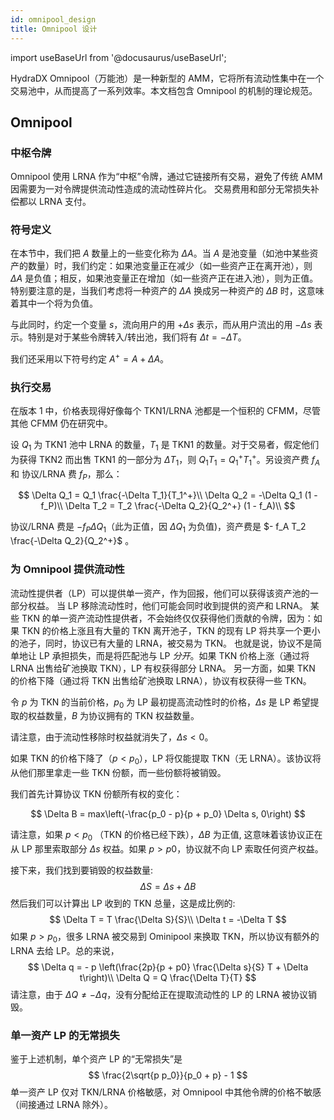 ```yaml
---
id: omnipool_design
title: Omnipool 设计
---
```


import useBaseUrl from '@docusaurus/useBaseUrl';

HydraDX Omnipool（万能池）是一种新型的 AMM，它将所有流动性集中在一个交易池中，从而提高了一系列效率。本文档包含 Omnipool 的机制的理论规范。

## Omnipool

### 中枢令牌

Omnipool 使用 LRNA 作为“中枢”令牌，通过它链接所有交易，避免了传统 AMM 因需要为一对令牌提供流动性造成的流动性碎片化。 交易费用和部分无常损失补偿都以 LRNA 支付。

### 符号定义

在本节中，我们把 $A$ 数量上的一些变化称为 $\Delta A$。当 $A$ 是池变量（如池中某些资产的数量）时，我们约定：如果池变量正在减少（如一些资产正在离开池），则 $\Delta A$ 是负值；相反，如果池变量正在增加（如一些资产正在进入池），则为正值。特别要注意的是，当我们考虑将一种资产的 $\Delta A$ 换成另一种资产的 $\Delta B$ 时，这意味着其中一个将为负值。

与此同时，约定一个变量 $s$，流向用户的用 $+\Delta s$ 表示，而从用户流出的用 $-\Delta s$ 表示。特别是对于某些令牌转入/转出池，我们将有 $\Delta t = -\Delta T$。

我们还采用以下符号约定 $A^+ = A + \Delta A$。

### 执行交易

在版本 1 中，价格表现得好像每个 TKN1/LRNA 池都是一个恒积的 CFMM，尽管其他 CFMM 仍在研究中。

设 $Q_1$ 为 TKN1 池中 LRNA 的数量，$T_1$ 是 TKN1 的数量。对于交易者，假定他们为获得 TKN2 而出售 TKN1 的一部分为 $\Delta T_1$，则 $Q_1 T_1 = Q_1^+ T_1^+$。另设资产费 $f_A$ 和 协议/LRNA 费 $f_P$，那么：

$$
\Delta Q_1 = Q_1 \frac{-\Delta T_1}{T_1^+}\\
\Delta Q_2 = -\Delta Q_1 (1 - f_P)\\
\Delta T_2 = T_2 \frac{-\Delta Q_2}{Q_2^+} (1 - f_A)\\
$$

协议/LRNA 费是 $- f_P \Delta Q_1$（此为正值，因 $\Delta Q_1$ 为负值)，资产费是 $- f_A T_2 \frac{-\Delta Q_2}{Q_2^+}$ 。

### 为 Omnipool 提供流动性
流动性提供者（LP）可以提供单一资产，作为回报，他们可以获得该资产池的一部分权益。 当 LP 移除流动性时，他们可能会同时收到提供的资产和 LRNA。
某些 TKN 的单一资产流动性提供者，不会始终仅仅获得他们贡献的令牌，因为：如果 TKN 的价格上涨且有大量的 TKN 离开池子，TKN 的现有 LP 将共享一个更小的池子，同时，协议已有大量的 LRNA，被交易为 TKN。 也就是说，协议不是简单地让 LP 承担损失，而是将匹配池与 LP *分开*。如果 TKN 价格上涨（通过将 LRNA 出售给矿池换取 TKN），LP 有权获得部分 LRNA。 另一方面，如果 TKN 的价格下降（通过将 TKN 出售给矿池换取 LRNA），协议有权获得一些 TKN。

令 $p$ 为 TKN 的当前价格，$p_0$ 为 LP 最初提高流动性时的价格，$\Delta s$ 是 LP 希望提取的权益数量，$B$ 为协议拥有的 TKN 权益数量。

请注意，由于流动性移除时权益就消失了，$\Delta s < 0$。

如果 TKN 的价格下降了（$p < p_0$），LP 将仅能提取 TKN（无 LRNA）。该协议将从他们那里拿走一些 TKN 份额，而一些份额将被销毁。

我们首先计算协议 TKN 份额所有权的变化：

$$
\Delta B = max\left(-\frac{p_0 - p}{p + p_0} \Delta s, 0\right)
$$

请注意，如果 $p < p_0$ （TKN 的价格已经下跌），$\Delta B$ 为正值, 这意味着该协议正在从 LP 那里索取部分 $\Delta s$ 权益。如果 $p > p0$，协议就不向 LP 索取任何资产权益。

接下来，我们找到要销毁的权益数量:
$$
\Delta S = \Delta s + \Delta B
$$
然后我们可以计算出 LP 收到的 TKN 总量，这是成比例的:
$$
\Delta T = T \frac{\Delta S}{S}\\
\Delta t = -\Delta T
$$
如果 $p > p_0$，很多 LRNA 被交易到 Ominipool 来换取 TKN，所以协议有额外的 LRNA 去给 LP。总的来说，
$$
\Delta q = - p \left(\frac{2p}{p + p0} \frac{\Delta s}{S} T + \Delta t\right)\\
\Delta Q = Q \frac{\Delta T}{T}
$$
请注意，由于 $\Delta Q \neq -\Delta q$，没有分配给正在提取流动性的 LP 的 LRNA 被协议销毁。

### 单一资产 LP 的无常损失
鉴于上述机制，单个资产 LP 的“无常损失”是
$$
\frac{2\sqrt{p p_0}}{p_0 + p} - 1
$$
单一资产 LP 仅对 TKN/LRNA 价格敏感，对 Omnipool 中其他令牌的价格不敏感（间接通过 LRNA 除外）。

